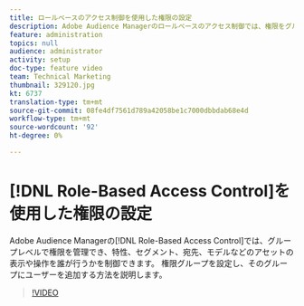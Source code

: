 ```yaml
---
title: ロールベースのアクセス制御を使用した権限の設定
description: Adobe Audience Managerのロールベースのアクセス制御では、権限をグループレベルで管理でき、特性、セグメント、宛先、モデルなどのアセットを表示および操作するユーザーを制御できます。 権限グループを設定し、そのグループにユーザーを追加する方法を説明します。
feature: administration
topics: null
audience: administrator
activity: setup
doc-type: feature video
team: Technical Marketing
thumbnail: 329120.jpg
kt: 6737
translation-type: tm+mt
source-git-commit: 08fe4df7561d789a42058be1c7000dbbdab68e4d
workflow-type: tm+mt
source-wordcount: '92'
ht-degree: 0%

---
```



# [!DNL Role-Based Access Control]を使用した権限の設定

Adobe Audience Managerの[!DNL Role-Based Access Control]では、グループレベルで権限を管理でき、特性、セグメント、宛先、モデルなどのアセットの表示や操作を誰が行うかを制御できます。 権限グループを設定し、そのグループにユーザーを追加する方法を説明します。

>[!VIDEO](https://video.tv.adobe.com/v/329120/?quality=12&learn=on)
